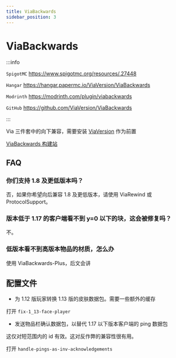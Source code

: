```yaml
---
title: ViaBackwards
sidebar_position: 3
---
```


# ViaBackwards

:::info

`SpigotMC` https://www.spigotmc.org/resources/.27448

`Hangar` https://hangar.papermc.io/ViaVersion/ViaBackwards

`Modrinth` https://modrinth.com/plugin/viabackwards

`GitHub` https://github.com/ViaVersion/ViaBackwards

:::

Via 三件套中的向下兼容，需要安装 [ViaVersion](ViaVersion.md) 作为前置

[ViaBackwards 构建站](https://ci.viaversion.com/view/ViaBackwards/job/ViaBackwards/)

## FAQ

### 你们支持 1.8 及更低版本吗？

否，如果你希望向后兼容 1.8 及更低版本，请使用 ViaRewind 或 ProtocolSupport。

### 版本低于 1.17 的客户端看不到 y=0 以下的块，这会被修复吗？

不。

### 低版本看不到高版本物品的材质，怎么办

使用 ViaBackwards-Plus，后文会讲

## 配置文件

* 为 1.12 版玩家转换 1.13 版的皮肤数据包。需要一些额外的缓存

打开 `fix-1_13-face-player`

* 发送物品栏确认数据包，以替代 1.17 以下版本客户端的 ping 数据包

这仅对短范围内的 id 有效。这对反作弊的兼容性很有用。

打开 `handle-pings-as-inv-acknowledgements`
